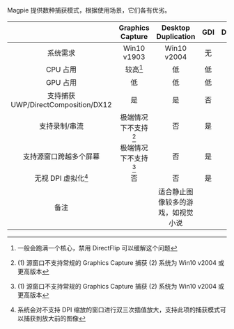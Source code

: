 Magpie 提供数种捕获模式，根据使用场景，它们各有优劣。

| | Graphics Capture | Desktop Duplication | GDI | DwmSharedSurface |
| :---: | :---: | :---: | :---: |:---: |
| 系统需求 | Win10 v1903 | Win10 v2004 | 无 | 无 |
| CPU 占用 | 较高[^1] | 低 | 低 | 低 |
| GPU 占用 | 低 | 低 | 低 | 低 |
| 支持捕获 UWP/DirectComposition/DX12 | 是 | 是 | 否 | 否 |
| 支持录制/串流 | 极端情况下不支持[^2] | 否 | 是 | 是 |
| 支持源窗口跨越多个屏幕 | 极端情况下不支持[^2] | 否 | 是 | 是 |
| 无视 DPI 虚拟化[^3] | 否 | 否 | 是| 是 |
| 备注 | | 适合静止图像较多的游戏，如视觉小说 | | |

[^1]: 一般会跑满一个核心，禁用 DirectFlip 可以缓解这个问题
[^2]: (1) 源窗口不支持常规的 Graphics Capture 捕获 (2) 系统为 Win10 v2004 或更高版本
[^3]: 系统会对不支持 DPI 缩放的窗口进行双三次插值放大，支持此项的捕获模式可以捕获到放大前的图像
